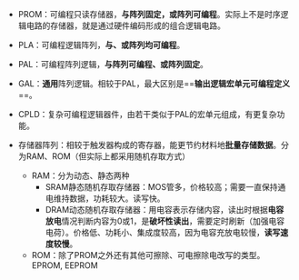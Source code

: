 - PROM：可编程只读存储器，**与阵列固定，或阵列可编程**。实际上不是时序逻辑电路的存储器，就是通过硬件编码形成的组合逻辑电路。
- PLA：可编程逻辑阵列，**与、或阵列均可编程**。
- PAL：可编程阵列逻辑，**与阵列可编程、或阵列固定**。
- GAL：**通用**阵列逻辑。相较于PAL，最大区别是==**输出逻辑宏单元可编程定义**==。

- CPLD：复杂可编程逻辑器件，由若干类似于PAL的宏单元组成，有更复杂功能。

- 存储器阵列：相较于触发器构成的寄存器，能更节约材料地**批量存储数据**。分为RAM、ROM（但实际上都采用随机存取方式）
	- RAM：分为动态、静态两种
		- SRAM静态随机存取存储器：MOS管多，价格较高；需要一直保持通电维持数据，功耗较大。读写快。
		- DRAM动态随机存取存储器：用电容表示存储内容，读出时根据**电容放电**情况判断内容为0或1，是**破坏性读出**，需要定时刷新（加强电容电荷）。价格低、功耗小、集成度较高，因为电容充放电较慢，**读写速度较慢**。
	- ROM：除了PROM之外还有其他可擦除、可电擦除电改写的类型。EPROM, EEPROM